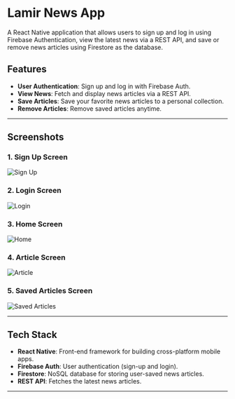 # Lamir News App

A React Native application that allows users to sign up and log in using Firebase Authentication, view the latest news via a REST API, and save or remove news articles using Firestore as the database.

## Features

- **User Authentication**: Sign up and log in with Firebase Auth.
- **View News**: Fetch and display news articles via a REST API.
- **Save Articles**: Save your favorite news articles to a personal collection.
- **Remove Articles**: Remove saved articles anytime.

---

## Screenshots

### 1. Sign Up Screen
![Sign Up](./lamirnews/assets/Signup.png)

### 2. Login Screen
![Login](./lamirnews/assets/Login.png)

### 3. Home Screen
![Home](./lamirnews/assets/Home.png)

### 4. Article Screen
![Article](./lamirnews/assets/Article.png)

### 5. Saved Articles Screen
![Saved Articles](./lamirnews/assets/Saved.png)

---

## Tech Stack

- **React Native**: Front-end framework for building cross-platform mobile apps.
- **Firebase Auth**: User authentication (sign-up and login).
- **Firestore**: NoSQL database for storing user-saved news articles.
- **REST API**: Fetches the latest news articles.

---


